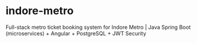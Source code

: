 # indore-metro
Full-stack metro ticket booking system for Indore Metro  | Java Spring Boot (microservices) + Angular + PostgreSQL + JWT Security
